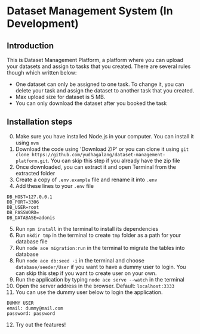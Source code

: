 # Dataset Management System (In Development)

## Introduction
This is Dataset Management Platform, a platform where you can upload your datasets and assign to tasks that you created. There are several rules though which written below:
* One dataset can only be assigned to one task. To change it, you can delete your task and assign the dataset to another task that you created.
* Max upload size for dataset is 5 MB.
* You can only download the dataset after you booked the task

## Installation steps
0. Make sure you have installed Node.js in your computer. You can install it using `nvm`
1. Download the code using 'Download ZIP' or you can clone it using `git clone https://github.com/yudhagalang/dataset-management-platform.git`. You can skip this step if you already have the zip file
2. Once downloaded, you can extract it and open Terminal from the extracted folder
3. Create a copy of `.env.example` file and rename it into `.env`
4. Add these lines to your `.env` file 
```
DB_HOST=127.0.0.1
DB_PORT=3306
DB_USER=root
DB_PASSWORD=
DB_DATABASE=adonis
```
5. Run `npm install` in the terminal to install its dependencies
6. Run `mkdir tmp` in the terminal to create `tmp` folder as a path for your database file
7. Run `node ace migration:run` in the terminal to migrate the tables into database
8. Run `node ace db:seed -i` in the terminal and choose `database/seeder/User` if you want to have a dummy user to login. You can skip this step if you want to create user on your own.
9. Run the application by typing `node ace serve --watch` in the terminal
10. Open the server address in the browser. Default: `localhost:3333`
11. You can use the dummy user below to login the application.
```
DUMMY USER
email: dummy@mail.com
password: password
```
12. Try out the features!
